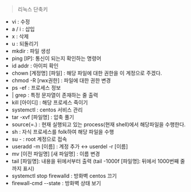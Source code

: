 > 리눅스 단축키

- vi : 수정
- a / i : 삽입
- x : 삭제
- u : 되돌리기
- mkdir : 파일 생성
- ping [IP]: 통신이 되는지 확인하는 명령어
- id addr : 아이피 확인
- chown [계정명] [파일] : 해당 파일에 대한 권한을 이 계정으로 주겠다.
- chmod -R [rwx권한] : 파일에 대한 권한 변경
- ps -ef :  프로세스 정보
- | grep : 특정 문자열이 존재하는 줄 출력
- kill [아이디] : 해당 프로세스 죽이기
- systemctl : centos 서비스 관리
- tar -xvf [파일명] : 압축 풀기
- source(=.) : 현재 실행되고 있는 process(현재 shell)에서 해당파일을 수행한다.
- sh : 자식 프로세스를 folk하여 해당 파일을 수행
- su - : root 계정으로 접속
- useradd -m [이름] : 계정 추가 ↔ userdel -r [이름]
- mv [이전 파일명] [새 파일명] : 이름 변경
- tail [파일명]: 내용을 뒤에서부터 출력 (tail -1000f [파일명]: 뒤에서 1000번째 줄까지 표시)
- systemctl stop firewalld : 방화벽 centos 끄기
- firewall-cmd --state : 방화벽 상태 보기
